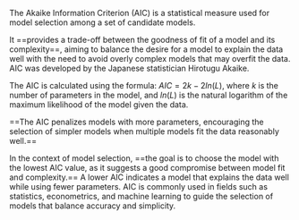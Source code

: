 The Akaike Information Criterion (AIC) is a statistical measure used for model selection among a set of candidate models.

It ==provides a trade-off between the goodness of fit of a model and its complexity==, aiming to balance the desire for a model to explain the data well with the need to avoid overly complex models that may overfit the data. AIC was developed by the Japanese statistician Hirotugu Akaike.

The AIC is calculated using the formula: $AIC = 2k - 2ln(L)$, where $k$ is the number of parameters in the model, and $ln(L)$ is the natural logarithm of the maximum likelihood of the model given the data.

==The AIC penalizes models with more parameters, encouraging the selection of simpler models when multiple models fit the data reasonably well.==

In the context of model selection, ==the goal is to choose the model with the lowest AIC value, as it suggests a good compromise between model fit and complexity.== A lower AIC indicates a model that explains the data well while using fewer parameters. AIC is commonly used in fields such as statistics, econometrics, and machine learning to guide the selection of models that balance accuracy and simplicity.
